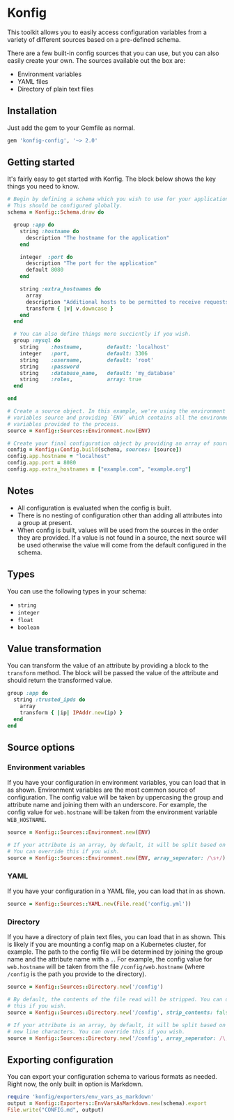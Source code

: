 # Konfig

This toolkit allows you to easily access configuration variables from a variety of different sources based on a pre-defined schema.

There are a few built-in config sources that you can use, but you can also easily create your own. The sources available out the box are:

- Environment variables
- YAML files
- Directory of plain text files

## Installation

Just add the gem to your Gemfile as normal.

```ruby
gem 'konfig-config', '~> 2.0'
```

## Getting started

It's fairly easy to get started with Konfig. The block below shows the key things you need to know.

```ruby
# Begin by defining a schema which you wish to use for your application.
# This should be configured globally.
schema = Konfig::Schema.draw do

  group :app do
    string :hostname do
      description "The hostname for the application"
    end

    integer  :port do
      description "The port for the application"
      default 8080
    end

    string :extra_hostnames do
      array
      description "Additional hosts to be permitted to receive requests"
      transform { |v| v.downcase }
    end
  end

  # You can also define things more succicntly if you wish.
  group :mysql do
    string    :hostname,        default: 'localhost'
    integer   :port,            default: 3306
    string    :username,        default: 'root'
    string    :password
    string    :database_name,   default: 'my_database'
    string    :roles,           array: true
  end

end

# Create a source object. In this example, we're using the environment
# variables source and providing `ENV` which contains all the environment
# variables provided to the process.
source = Konfig::Sources::Environment.new(ENV)

# Create your final configuration object by providing an array of sources.
config = Konfig::Config.build(schema, sources: [source])
config.app.hostname = "localhost"
config.app.port = 8080
config.app.extra_hostnames = ["example.com", "example.org"]
```

## Notes

- All configuration is evaluated when the config is built.
- There is no nesting of configuration other than adding all attributes into a group at present.
- When config is built, values will be used from the sources in the order they are provided. If a value is not found in a source, the next source will be used otherwise the value will come from the default configured in the schema.

## Types

You can use the following types in your schema:

- `string`
- `integer`
- `float`
- `boolean`

## Value transformation

You can transform the value of an attribute by providing a block to the `transform` method. The block will be passed the value of the attribute and should return the transformed value.

```ruby
group :app do
  string :trusted_ipds do
    array
    transform { |ip| IPAddr.new(ip) }
  end
end
```

## Source options

### Environment variables

If you have your configuration in environment variables, you can load that in as shown. Environment variables are the most common source of configuration. The config value will be taken by uppercasing the group and attribute name and joining them with an underscore. For example, the config value for `web.hostname` will be taken from the environment variable `WEB_HOSTNAME`.

```ruby
source = Konfig::Sources::Environment.new(ENV)

# If your attribute is an array, by default, it will be split based on commas.
# You can override this if you wish.
source = Konfig::Sources::Environment.new(ENV, array_seperator: /\s+/)
```

### YAML

If you have your configuration in a YAML file, you can load that in as shown.

```ruby
source = Konfig::Sources::YAML.new(File.read('config.yml'))
```

### Directory

If you have a directory of plain text files, you can load that in as shown. This is likely if you are mounting a config map on a Kubernetes cluster, for example. The path to the config file will be determined by joining the group name and the attribute name with a `.`. For example, the config value for `web.hostname` will be taken from the file `/config/web.hostname` (where `/config` is the path you provide to the directory).

```ruby
source = Konfig::Sources::Directory.new('/config')

# By default, the contents of the file read will be stripped. You can disable
# this if you wish.
source = Konfig::Sources::Directory.new('/config', strip_contents: false)

# If your attribute is an array, by default, it will be split based on
# new line characters. You can override this if you wish.
source = Konfig::Sources::Directory.new('/config', array_seperator: /\,/)
```

## Exporting configuration

You can export your configuration schema to various formats as needed. Right now, the only built in option is Markdown.

```ruby
require 'konfig/exporters/env_vars_as_markdown'
output = Konfig::Exporters::EnvVarsAsMarkdown.new(schema).export
File.write("CONFIG.md", output)
```
